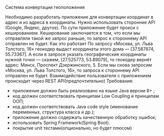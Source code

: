 Система конвертации геоположения

Необходимо разработать приложение для конвертации координат в адрес и из адреса в координаты. 
Нужно использовать сторонние API (Google, Яндекс, другое). По сути приложение будет прокси с кешированием. 
Кеширование заключается в том, что если мы отправляли такой же запрос раньше, то запрос к  стороннему API отправлен не будет.
Как это работает
По запросу «Москва, ул. Льва Толстого, 16» геокодер выдаст координаты этого дома — [37.587874, 55.73367]. 
А если в запросе указать географические координаты нужной точки — скажем, [27.525773, 53.89079], 
то геокодер вернёт адрес: Минск, Проспект Дзержинского, 5. Если мы снова запросим «Москва, ул. Льва Толстого, 16», то запроса к стороннему API отправлен не будет.
Взаимодействие пользователя с приложением происходит через REST API(предпочтительно)
Требования:
   * приложение должно быть реализовано на языке Java версии 8+ ;
   * код должен соответствовать принципам Low Coupling и принципам ООП;
   * код должен соответствовать Java code style (именование переменных, структура класса и др.);
   * приложение должно содержать качественную обработку ошибок;
   * использовать Spring Framework(Spring Boot).
   * покрытие unit тестами(опционально, но будет плюсом)
